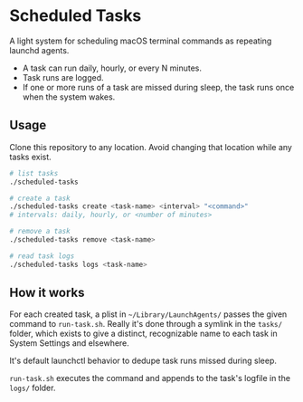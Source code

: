 # Scheduled Tasks

A light system for scheduling macOS terminal commands as repeating launchd agents.

- A task can run daily, hourly, or every N minutes.
- Task runs are logged.
- If one or more runs of a task are missed during sleep, the task runs once when the system wakes.

## Usage

Clone this repository to any location. Avoid changing that location while any tasks exist.

```sh
# list tasks
./scheduled-tasks 

# create a task
./scheduled-tasks create <task-name> <interval> "<command>"
# intervals: daily, hourly, or <number of minutes>

# remove a task
./scheduled-tasks remove <task-name>

# read task logs
./scheduled-tasks logs <task-name>
```

## How it works

For each created task, a plist in `~/Library/LaunchAgents/` passes the given command to `run-task.sh`. Really it's done through a symlink in the `tasks/` folder, which exists to give a distinct, recognizable name to each task in System Settings and elsewhere.

It's default launchctl behavior to dedupe task runs missed during sleep.

`run-task.sh` executes the command and appends to the task's logfile in the `logs/` folder.
